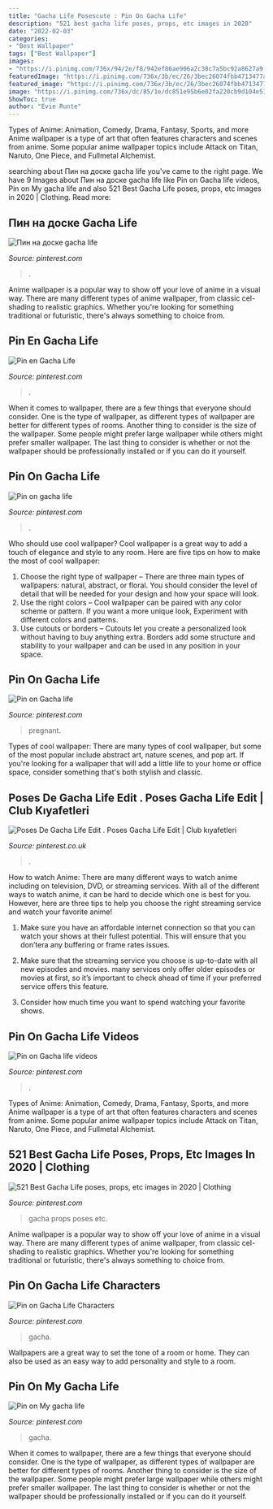```yaml
---
title: "Gacha Life Posescute : Pin On Gacha Life"
description: "521 best gacha life poses, props, etc images in 2020"
date: "2022-02-03"
categories:
- "Best Wallpaper"
tags: ["Best Wallpaper"]
images:
- "https://i.pinimg.com/736x/94/2e/f8/942ef86ae906a2c38c7a5bc92a8627a9.jpg"
featuredImage: "https://i.pinimg.com/736x/3b/ec/26/3bec26074fbb4713477a1d230b819e6b.jpg"
featured_image: "https://i.pinimg.com/736x/3b/ec/26/3bec26074fbb4713477a1d230b819e6b.jpg"
image: "https://i.pinimg.com/736x/dc/85/1e/dc851e95b6e02fa220cb9d104e51f75b.jpg"
ShowToc: true
author: "Evie Runte"
---
```



Types of Anime: Animation, Comedy, Drama, Fantasy, Sports, and more
Anime wallpaper is a type of art that often features characters and scenes from anime. Some popular anime wallpaper topics include Attack on Titan, Naruto, One Piece, and Fullmetal Alchemist.

	

		
searching about Пин на доске gacha life you've came to the right page. We have 9 Images about Пин на доске gacha life like Pin on Gacha life videos, Pin on My gacha life and also 521 Best Gacha Life poses, props, etc images in 2020 | Clothing. Read more:
		
    
## Пин на доске Gacha Life

<img loading=lazy src="https://i.pinimg.com/736x/18/af/e6/18afe60f8de7ba2922dffa7da8a32c10.jpg" onerror="this.onerror=null;this.src='https://tse4.mm.bing.net/th?id=OIP.556G2wrYlOiw3WCyZ7fvHwAAAA&amp;pid=15.1';" alt="Пин на доске gacha life">

_Source: pinterest.com_

>. 

	

Anime wallpaper is a popular way to show off your love of anime in a visual way. There are many different types of anime wallpaper, from classic cel-shading to realistic graphics. Whether you're looking for something traditional or futuristic, there's always something to choice from.

    
## Pin En Gacha Life

<img loading=lazy src="https://i.pinimg.com/736x/c0/96/1c/c0961cb76b80ccc66ec5c12ae6db5d18.jpg" onerror="this.onerror=null;this.src='https://tse1.mm.bing.net/th?id=OIP.pB1yF0pFeM-U1PgUzdUf9wHaHa&amp;pid=15.1';" alt="Pin en Gacha Life">

_Source: pinterest.com_

>. 

	

When it comes to wallpaper, there are a few things that everyone should consider. One is the type of wallpaper, as different types of wallpaper are better for different types of rooms. Another thing to consider is the size of the wallpaper. Some people might prefer large wallpaper while others might prefer smaller wallpaper. The last thing to consider is whether or not the wallpaper should be professionally installed or if you can do it yourself.

    
## Pin On Gacha Life

<img loading=lazy src="https://i.pinimg.com/736x/d9/49/e5/d949e5cbdc0557d94120789264409f5c.jpg" onerror="this.onerror=null;this.src='https://tse1.mm.bing.net/th?id=OIP.PPHV8d2LD3wJ39cKbrqHqgHaFj&amp;pid=15.1';" alt="Pin on gacha life">

_Source: pinterest.com_

>. 

	

Who should use cool wallpaper?
Cool wallpaper is a great way to add a touch of elegance and style to any room. Here are five tips on how to make the most of cool wallpaper: 
1) Choose the right type of wallpaper – There are three main types of wallpapers: natural, abstract, or floral. You should consider the level of detail that will be needed for your design and how your space will look. 
2) Use the right colors – Cool wallpaper can be paired with any color scheme or pattern. If you want a more unique look, Experiment with different colors and patterns. 
3) Use cutouts or borders – Cutouts let you create a personalized look without having to buy anything extra. Borders add some structure and stability to your wallpaper and can be used in any position in your space.

    
## Pin On Gacha Life

<img loading=lazy src="https://i.pinimg.com/736x/7d/ed/76/7ded76b11ddebbf232c15b3b86049ca1.jpg" onerror="this.onerror=null;this.src='https://tse1.mm.bing.net/th?id=OIP.vB4ErHePwsJq75_cwzW7LwHaEK&amp;pid=15.1';" alt="Pin on Gacha life">

_Source: pinterest.com_

>pregnant. 

	

Types of cool wallpaper:
There are many types of cool wallpaper, but some of the most popular include abstract art, nature scenes, and pop art. If you're looking for a wallpaper that will add a little life to your home or office space, consider something that's both stylish and classic.

    
## Poses De Gacha Life Edit . Poses Gacha Life Edit | Club Kıyafetleri

<img loading=lazy src="https://i.pinimg.com/736x/45/84/80/458480b1beb62601edcfab9d96581dce.jpg" onerror="this.onerror=null;this.src='https://tse2.mm.bing.net/th?id=OIP.PbJOY0w3uBa-0jjDRuOCrQHaHR&amp;pid=15.1';" alt="Poses De Gacha Life Edit . Poses Gacha Life Edit | Club kıyafetleri">

_Source: pinterest.co.uk_

>. 

	

How to watch Anime: There are many different ways to watch anime including on television, DVD, or streaming services.
With all of the different ways to watch anime, it can be hard to decide which one is best for you. However, here are three tips to help you choose the right streaming service and watch your favorite anime!
1. Make sure you have an affordable internet connection so that you can watch your shows at their fullest potential. This will ensure that you don’tera any buffering or frame rates issues.

2. Make sure that the streaming service you choose is up-to-date with all new episodes and movies. many services only offer older episodes or movies at first, so it’s important to check ahead of time if your preferred service offers this feature.

3. Consider how much time you want to spend watching your favorite shows.

    
## Pin On Gacha Life Videos

<img loading=lazy src="https://i.pinimg.com/736x/3b/ec/26/3bec26074fbb4713477a1d230b819e6b.jpg" onerror="this.onerror=null;this.src='https://tse1.mm.bing.net/th?id=OIP.6mtDdR00BdK5uDv0mqeVLQHaEK&amp;pid=15.1';" alt="Pin on Gacha life videos">

_Source: pinterest.com_

>. 

	

Types of Anime: Animation, Comedy, Drama, Fantasy, Sports, and more
Anime wallpaper is a type of art that often features characters and scenes from anime. Some popular anime wallpaper topics include Attack on Titan, Naruto, One Piece, and Fullmetal Alchemist.

    
## 521 Best Gacha Life Poses, Props, Etc Images In 2020 | Clothing

<img loading=lazy src="https://i.pinimg.com/280x280_RS/9f/7b/45/9f7b45a6c7bc78df508b5c45da04f503.jpg" onerror="this.onerror=null;this.src='https://tse3.mm.bing.net/th?id=OIP.1S5L-mySjATHQ9e5lFo5fAAAAA&amp;pid=15.1';" alt="521 Best Gacha Life poses, props, etc images in 2020 | Clothing">

_Source: pinterest.com_

>gacha props poses etc. 

	

Anime wallpaper is a popular way to show off your love of anime in a visual way. There are many different types of anime wallpaper, from classic cel-shading to realistic graphics. Whether you're looking for something traditional or futuristic, there's always something to choice from.

    
## Pin On Gacha Life Characters

<img loading=lazy src="https://i.pinimg.com/736x/94/2e/f8/942ef86ae906a2c38c7a5bc92a8627a9.jpg" onerror="this.onerror=null;this.src='https://tse3.mm.bing.net/th?id=OIP.YCohYKEb4Gj3EAES-52S7AHaLW&amp;pid=15.1';" alt="Pin on Gacha Life Characters">

_Source: pinterest.com_

>gacha. 

	

Wallpapers are a great way to set the tone of a room or home. They can also be used as an easy way to add personality and style to a room.

    
## Pin On My Gacha Life

<img loading=lazy src="https://i.pinimg.com/736x/dc/85/1e/dc851e95b6e02fa220cb9d104e51f75b.jpg" onerror="this.onerror=null;this.src='https://tse2.mm.bing.net/th?id=OIP.oZSvrpBghLal2WrZx6spwgHaEK&amp;pid=15.1';" alt="Pin on My gacha life">

_Source: pinterest.com_

>gacha. 

	

When it comes to wallpaper, there are a few things that everyone should consider. One is the type of wallpaper, as different types of wallpaper are better for different types of rooms. Another thing to consider is the size of the wallpaper. Some people might prefer large wallpaper while others might prefer smaller wallpaper. The last thing to consider is whether or not the wallpaper should be professionally installed or if you can do it yourself.

